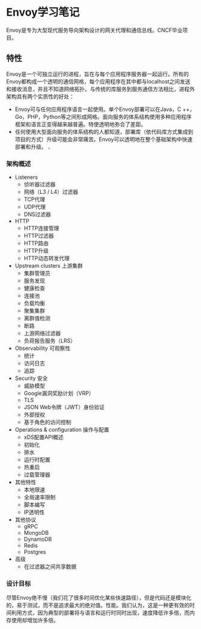 # Envoy学习笔记

Envoy是专为大型现代服务导向架构设计的网关代理和通信总线。CNCF毕业项目。

## 特性

Envoy是一个可独立运行的进程，旨在与每个应用程序服务器一起运行。所有的Envoy都构成一个透明的通信网格，每个应用程序在其中都与localhost之间发送和接收消息，并且不知道网络拓扑。与传统的库服务到服务通信方法相比，进程外架构具有两个实质性的好处：

- Envoy可与任何应用程序语言一起使用。单个Envoy部署可以在Java，C ++，Go，PHP，Python等之间形成网格。面向服务的体系结构使用多种应用程序框架和语言正变得越来越普遍。特使透明地弥合了差距。
- 任何使用大型面向服务的体系结构的人都知道，部署库（依代码库方式集成到项目的方式）升级可能会非常痛苦。Envoy可以透明地在整个基础架构中快速部署和升级。
、

### 架构概述

- Listeners
  - 侦听器过滤器
  - 网络（L3 / L4）过滤器
  - TCP代理
  - UDP代理
  - DNS过滤器
- HTTP
  - HTTP连接管理
  - HTTP过滤器
  - HTTP路由
  - HTTP升级
  - HTTP动态转发代理
- Upstream clusters 上游集群
  - 集群管理员
  - 服务发现
  - 健康检查
  - 连接池
  - 负载均衡
  - 聚集集群
  - 离群值检测
  - 断路
  - 上游网络过滤器
  - 负荷报告服务（LRS）
- Observability 可观察性
  - 统计
  - 访问日志
  - 追踪
- Security 安全
  - 威胁模型
  - Google漏洞奖励计划（VRP）
  - TLS
  - JSON Web令牌（JWT）身份验证
  - 外部授权
  - 基于角色的访问控制
- Operations & configuration 操作与配置
  - xDS配置API概述
  - 初始化
  - 排水
  - 运行时配置
  - 热重启
  - 过载管理器
- 其他特性
  - 本地限速
  - 全局速率限制
  - 脚本编写
  - IP透明性
- 其他协议
  - gRPC
  - MongoDB
  - DynamoDB
  - Redis
  - Postgres
- 高级
  - 在过滤器之间共享数据

### 设计目标

尽管Envoy绝不慢（我们花了很多时间优化某些快速路径），但是代码还是模块化的，易于测试，而不是追求最大的绝对值。性能。我们认为，这是一种更有效的时间利用方式，因为典型的部署将与语言和运行时同时出现，速度降低许多倍，而内存使用却增加许多倍。
